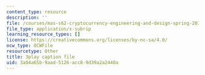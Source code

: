 ```yaml
---
content_type: resource
description: ''
file: /courses/mas-s62-cryptocurrency-engineering-and-design-spring-2018/3a04a65b9aad5126acc89d39a2a2440a_U2yAcsj7P_E.vtt
file_type: application/x-subrip
learning_resource_types: []
license: https://creativecommons.org/licenses/by-nc-sa/4.0/
ocw_type: OCWFile
resourcetype: Other
title: 3play caption file
uid: 3a04a65b-9aad-5126-acc8-9d39a2a2440a
---
```

